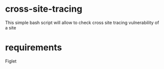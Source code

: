 # cross-site-tracing
This simple bash script will allow to check cross site tracing vulnerability of a site
# requirements
Figlet
